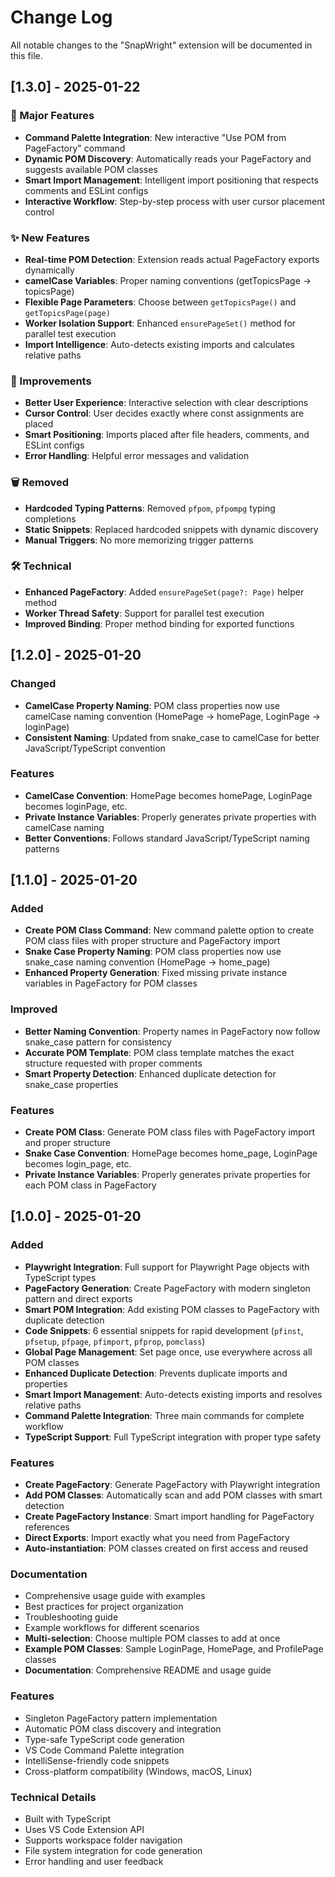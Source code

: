 # Change Log

All notable changes to the "SnapWright" extension will be documented in this file.

## [1.3.0] - 2025-01-22

### 🚀 Major Features

- **Command Palette Integration**: New interactive "Use POM from PageFactory" command
- **Dynamic POM Discovery**: Automatically reads your PageFactory and suggests available POM classes
- **Smart Import Management**: Intelligent import positioning that respects comments and ESLint configs
- **Interactive Workflow**: Step-by-step process with user cursor placement control

### ✨ New Features

- **Real-time POM Detection**: Extension reads actual PageFactory exports dynamically
- **camelCase Variables**: Proper naming conventions (getTopicsPage → topicsPage)
- **Flexible Page Parameters**: Choose between `getTopicsPage()` and `getTopicsPage(page)`
- **Worker Isolation Support**: Enhanced `ensurePageSet()` method for parallel test execution
- **Import Intelligence**: Auto-detects existing imports and calculates relative paths

### 🔧 Improvements

- **Better User Experience**: Interactive selection with clear descriptions
- **Cursor Control**: User decides exactly where const assignments are placed
- **Smart Positioning**: Imports placed after file headers, comments, and ESLint configs
- **Error Handling**: Helpful error messages and validation

### 🗑️ Removed

- **Hardcoded Typing Patterns**: Removed `pfpom`, `pfpompg` typing completions
- **Static Snippets**: Replaced hardcoded snippets with dynamic discovery
- **Manual Triggers**: No more memorizing trigger patterns

### 🛠️ Technical

- **Enhanced PageFactory**: Added `ensurePageSet(page?: Page)` helper method
- **Worker Thread Safety**: Support for parallel test execution
- **Improved Binding**: Proper method binding for exported functions

## [1.2.0] - 2025-01-20

### Changed

- **CamelCase Property Naming**: POM class properties now use camelCase naming convention (HomePage → homePage, LoginPage → loginPage)
- **Consistent Naming**: Updated from snake_case to camelCase for better JavaScript/TypeScript convention

### Features

- **CamelCase Convention**: HomePage becomes homePage, LoginPage becomes loginPage, etc.
- **Private Instance Variables**: Properly generates private properties with camelCase naming
- **Better Conventions**: Follows standard JavaScript/TypeScript naming patterns

## [1.1.0] - 2025-01-20

### Added

- **Create POM Class Command**: New command palette option to create POM class files with proper structure and PageFactory import
- **Snake Case Property Naming**: POM class properties now use snake_case naming convention (HomePage → home_page)
- **Enhanced Property Generation**: Fixed missing private instance variables in PageFactory for POM classes

### Improved

- **Better Naming Convention**: Property names in PageFactory now follow snake_case pattern for consistency
- **Accurate POM Template**: POM class template matches the exact structure requested with proper comments
- **Smart Property Detection**: Enhanced duplicate detection for snake_case properties

### Features

- **Create POM Class**: Generate POM class files with PageFactory import and proper structure
- **Snake Case Convention**: HomePage becomes home_page, LoginPage becomes login_page, etc.
- **Private Instance Variables**: Properly generates private properties for each POM class in PageFactory

## [1.0.0] - 2025-01-20

### Added

- **Playwright Integration**: Full support for Playwright Page objects with TypeScript types
- **PageFactory Generation**: Create PageFactory with modern singleton pattern and direct exports
- **Smart POM Integration**: Add existing POM classes to PageFactory with duplicate detection
- **Code Snippets**: 6 essential snippets for rapid development (`pfinst`, `pfsetup`, `pfpage`, `pfimport`, `pfprop`, `pomclass`)
- **Global Page Management**: Set page once, use everywhere across all POM classes
- **Enhanced Duplicate Detection**: Prevents duplicate imports and properties
- **Smart Import Management**: Auto-detects existing imports and resolves relative paths
- **Command Palette Integration**: Three main commands for complete workflow
- **TypeScript Support**: Full TypeScript integration with proper type safety

### Features

- **Create PageFactory**: Generate PageFactory with Playwright integration
- **Add POM Classes**: Automatically scan and add POM classes with smart detection
- **Create PageFactory Instance**: Smart import handling for PageFactory references
- **Direct Exports**: Import exactly what you need from PageFactory
- **Auto-instantiation**: POM classes created on first access and reused

### Documentation

- Comprehensive usage guide with examples
- Best practices for project organization
- Troubleshooting guide
- Example workflows for different scenarios
- **Multi-selection**: Choose multiple POM classes to add at once
- **Example POM Classes**: Sample LoginPage, HomePage, and ProfilePage classes
- **Documentation**: Comprehensive README and usage guide

### Features

- Singleton PageFactory pattern implementation
- Automatic POM class discovery and integration
- Type-safe TypeScript code generation
- VS Code Command Palette integration
- IntelliSense-friendly code snippets
- Cross-platform compatibility (Windows, macOS, Linux)

### Technical Details

- Built with TypeScript
- Uses VS Code Extension API
- Supports workspace folder navigation
- File system integration for code generation
- Error handling and user feedback
